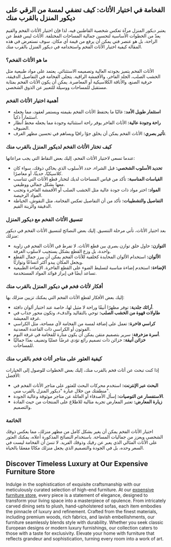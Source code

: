 <h2>الفخامة في اختيار الأثاث: كيف تضفي لمسة من الرقي على ديكور المنزل بالقرب منك</h2>

<p>يعتبر ديكور المنزل مرآة تعكس شخصية القاطنين فيه، لذا فإن اختيار الأثاث الفخم والقيم يعدّ من الخطوات الأساسية لتحسين جمالية المساحات المختلفة. الأثاث ليس فقط عن الراحة، بل هو عنصر فني يمكن أن يرفع من قيمة أي مكان. سوف نستعرض في هذه المقالة كيفية اختيار الأثاث الفخم واستخدامه في ديكور المنزل بالقرب منك.</p>

<h3>ما هو الأثاث الفخم؟</h3>

<p>الأثاث الفخم يتميز بجودته العالية وتصميمه الاستثنائي. يعتمد على مواد طبيعية مثل الخشب الصلب، الجلد الفاخر، والأقمشة الراقية. يتجلى الفخامة في التفاصيل الدقيقة، حرفية الصنع، والأناقة الكلاسيكية أو المعاصرة. يمكن أن يكون الأثاث الفخم بمثابة مستقبل للمساحات ووسيلة للتعبير عن الذوق الشخصي.</p>

<h3>أهمية اختيار الأثاث الفخم</h3>

<ul>
    <li><strong>استثمار طويل الأمد:</strong> غالبًا ما يحتفظ الأثاث الفخم بقيمته ويستمر لعقود، مما يجعله استثماراً ذكياً.</li>
    <li><strong>راحة وجودة عالية:</strong> الأثاث الفاخر يوفر راحة استثنائية وجودة مما يجعله محط أنظار الضيوف.</li>
    <li><strong>تأثير بصري:</strong> الأثاث الفخم يمكن أن يخلق جوًا راقيًا ويساهم في تحسين مظهر الغرف.</li>
</ul>

<h3>كيف تختار الأثاث الفخم لديكور المنزل بالقرب منك</h3>

<p>عندما تسعى لاختيار الأثاث الفخم، إليك بعض النقاط التي يجب مراعاتها:</p>

<ul>
    <li><strong>تحديد الأسلوب الشخصي:</strong> قبل الشراء، حدد الأسلوب الذي يحاكي ذوقك، سواء كان كلاسيكيًا، حديثًا، أو معاصرًا.</li>
    <li><strong>القياسات المناسبة:</strong> تأكد من قياس المساحات لديك لتختار قطع الأثاث التي تتناسب معها بشكل جمالي ووظيفي.</li>
    <li><strong>المواد:</strong> اختر مواد ذات جودة عالية مثل الخشب الصلب أو الأقمشة الفاخرة وتجنب المواد الرخيصة.</li>
    <li><strong>التفاصيل والتشطيبات:</strong> تأكد من أن التفاصيل تعكس الفخامة، مثل النقوش، الخياطة الدقيقة والزينة القيم.</li>
</ul>

<h3>تنسيق الأثاث الفخم مع ديكور المنزل</h3>

<p>بعد اختيار الأثاث، تأتي مرحلة التنسيق. إليك بعض النصائح لتنسيق الأثاث الفخم في ديكور منزلك:</p>

<ul>
    <li><strong>التوازن:</strong> حاول خلق توازن بصري بين قطع الأثاث. لا تفرط في الأثاث الفخم في زاوية واحدة، بل وزع القطع بشكل يستجيب لاسلوب الغرفة.</li>
    <li><strong>الألوان:</strong> استخدام الألوان المحايدة كخلفية للأثاث الفخم يمكن أن يبرز جمال القطع ويجعل المكان يبدو أكثر اتساعًا وتوازنًا.</li>
    <li><strong>الإضاءة:</strong> استخدم إضاءة مناسبة لتسليط الضوء على القطع الفاخرة. الإضاءة الطبيعية تساعد أيضًا في إبراز فوائد المواد المستخدمة.</li>
</ul>

<h3>أفكار لأثاث فخم في ديكور المنزل بالقرب منك</h3>

<p>إليك بعض الأفكار لقطع الأثاث الفخم التي يمكنك تزيين منزلك بها:</p>

<ul>
    <li><strong>أرائك جلدية:</strong> توفر مظهرًا أنيقًا وراحة لا مثيل لها، خاصة عند اختيار ألوان دافئة.</li>
    <li><strong>طاولات قهوة من الخشب الصلب:</strong> توحي بالتقاليد والدفء، وتكون محور جذاب في غرفة المعيشة.</li>
    <li><strong>كراسي فاخرة:</strong> تعمل على إضافة لمسة من الفخامة لأي مساحة، مثل الكراسي الفوتون أو الكراسي ذات القاعدة المعدنية.</li>
    <li><strong>أسرة مزخرفة:</strong> سرير بتصميم متقن يمكن أن يكون منارة للفخامة في غرفة النوم.</li>
    <li><strong>خزائن أنيقة:</strong> خزائن ذات تصميم رائع تؤدي غرضًا عمليًا وتضيف بعدًا جماليًا للمساحات.</li>
</ul>

<h3>كيفية العثور على متاجر أثاث فخم بالقرب منك</h3>

<p>إذا كنت تبحث عن أثاث فخم بالقرب منك، إليك بعض الخطوات للوصول إلى الخيارات الأفضل:</p>

<ul>
    <li><strong>البحث عبر الإنترنت:</strong> استخدم محركات البحث للعثور على متاجر الأثاث الفخم في منطقتك من خلال عبارة "ديكور المنزل بالقرب مني".</li>
    <li><strong>الاستفسار عن التوصيات:</strong> إسأل الأصدقاء أو العائلة عن متاجر موثوقة وعالية الجودة.</li>
    <li><strong>زيارة المعارض:</strong> تعتبر المعارض تجربة مثالية للاطلاع على المنتجات من حيث المادة والتصميم.</li>
</ul>

<h3>الخاتمة</h3>

<p>اختيار الأثاث الفخم يمكن أن يغير بشكل كامل من مظهر منزلك، مما يعكس ذوقك الشخصي ويعزز من جماليات المساحة. باستخدام النصائح المذكورة أعلاه، يمكنك العثور على الأثاث المثالي الذي يعبر عن رقيك وذوقك الفريد. لا تنسَ أن الفخامة ليست في السعر وحده، بل في الجودة والتصميم الذي يجعل منزلك مكانًا مفعمًا بالحياة.</p> <h2>Discover Timeless Luxury at Our Expensive Furniture Store</h2>  

<p>Indulge in the sophistication of exquisite craftsmanship with our meticulously curated selection of high-end furniture. At our <a href="https://www.mobiliacleopatra.com/">expensive furniture store</a>, every piece is a statement of elegance, designed to transform your living space into a masterpiece of opulence. From intricately carved dining sets to plush, hand-upholstered sofas, each item embodies the pinnacle of luxury and refinement. Crafted from the finest materials, including premium woods, rich fabrics, and lavish embellishments, our furniture seamlessly blends style with durability. Whether you seek classic European designs or modern luxury furnishings, our collection caters to those with a taste for exclusivity. Elevate your home with furniture that reflects grandeur and sophistication, turning every room into a work of art.</p>
